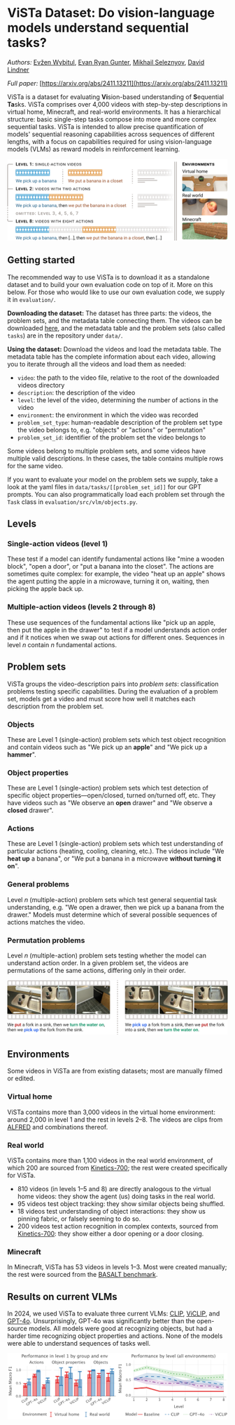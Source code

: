 # ViSTa Dataset: Do vision-language models understand sequential tasks?

_Authors:_ [Evžen Wybitul](https://github.com/Eugleo), [Evan Ryan Gunter](https://github.com/evgunter), [Mikhail Seleznyov](https://github.com/Dont-Care-Didnt-Ask), [David Lindner](https://github.com/david-lindner)


_Full paper:_ [https://arxiv.org/abs/2411.13211](https://arxiv.org/abs/2411.13211)

ViSTa is a dataset for evaluating <b>Vi</b>sion-based understanding of <b>S</b>equential <b>Ta</b>sks.
ViSTa comprises over 4,000 videos with step-by-step descriptions in virtual home, Minecraft, and real-world environments.
It has a hierarchical structure: basic single-step tasks compose into more and more complex sequential tasks.
ViSTa is intended to allow precise quantification of models' sequential reasoning capabilities across sequences of different lengths,
with a focus on capabilities required for using vision-language models (VLMs) as reward models in reinforcement learning.

![Level 1 of ViSTa has videos containing a single action, like "We pick up a banana" or "We put a banana in a closet"; Level 2 has videos of two actions in sequence, like "We pick up a banana, then we put the banana in a closet"; this continues through Level 8, which has videos of sequences of eight actions, like "We pick up a banana, then [...], then we put the banana in a closet, then [...]".](./.assets/dataset_overview.png?raw=true)

## Getting started

The recommended way to use ViSTa is to download it as a standalone dataset and to build your own evaluation code on top of it. More on this below. For those who would like to use our own evaluation code, we supply it in `evaluation/`.

**Downloading the dataset:** The dataset has three parts: the videos, the problem sets, and the metadata table connecting them. The videos can be downloaded [here](https://console.cloud.google.com/storage/browser/vista-dataset), and the metadata table and the problem sets (also called `tasks`) are in the repository under `data/`.

**Using the dataset:** Download the videos and load the metadata table. The metadata table has the complete information about each video, allowing you to iterate through all the videos and load them as needed:

- `video`: the path to the video file, relative to the root of the downloaded videos directory
- `description`: the description of the video
- `level`: the level of the video, determining the number of actions in the video
- `environment`: the environment in which the video was recorded
- `problem_set_type`: human-readable description of the problem set type the video belongs to, e.g. "objects" or "actions" or "permutation"
- `problem_set_id`: identifier of the problem set the video belongs to

Some videos belong to multiple problem sets, and some videos have multiple valid descriptions. In these cases, the table contains multiple rows for the same video.

If you want to evaluate your model on the problem sets we supply, take a look at the yaml files in `data/tasks/[[problem_set_id]]` for our GPT prompts. You can also programmatically load each problem set through the `Task` class in `evaluation/src/vlm/objects.py`.

## Levels

### Single-action videos (level 1)

These test if a model can identify fundamental actions like "mine a wooden block", "open a door", or "put a banana into the closet".
The actions are sometimes quite complex: for example, the video "heat up an apple" shows the agent putting the apple in a microwave, turning it on, waiting, then picking the apple back up.

### Multiple-action videos (levels 2 through 8)

These use sequences of the fundamental actions like "pick up an apple, then put the apple in the drawer" to test if a model understands action order and if it notices when we swap out actions for different ones.
Sequences in level $n$ contain $n$ fundamental actions.

## Problem sets

ViSTa groups the video-description pairs into <i>problem sets</i>: classification problems testing specific capabilities.
During the evaluation of a problem set, models get a video and must score how well it matches each description from the problem set.

### Objects

These are Level 1 (single-action) problem sets which test object recognition and contain videos such as "We pick up an <b>apple</b>" and "We pick up a <b>hammer</b>".

### Object properties

These are Level 1 (single-action) problem sets which test detection of specific object properties—open/closed, turned on/turned off, etc.
They have videos such as "We observe an <b>open</b> drawer" and "We observe a <b>closed</b> drawer".

### Actions

These are Level 1 (single-action) problem sets which test understanding of particular actions (heating, cooling, cleaning, etc.).
The videos include "We <b>heat up</b> a banana", or "We put a banana in a microwave <b>without turning it on</b>".

### General problems

Level $n$ (multiple-action) problem sets which test general sequential task understanding, e.g. "We open a drawer, then we pick up a banana from the drawer."
Models must determine which of several possible sequences of actions matches the video.

### Permutation problems

Level $n$ (multiple-action) problem sets testing whether the model can understand action order.
In a given problem set, the videos are permutations of the same actions, differing only in their order.

![An example problem set for action-order understanding in ViSTa: two videos which have the same actions in different orders. In this case, the video descriptions are "We put a fork in a sink, then we turn the water on, then we pick up the fork from the sink" and "We pick up a fork from a sink, then we put the fork into a sink, then we turn the water on".](./.assets/problem_set.png?raw=true)

## Environments

Some videos in ViSTa are from existing datasets; most are manually filmed or edited.

### Virtual home

ViSTa contains more than 3,000 videos in the virtual home environment: around 2,000 in level 1 and the rest in levels 2–8.
The videos are clips from [ALFRED](https://github.com/askforalfred/alfred) and combinations thereof.

### Real world

ViSTa contains more than 1,100 videos in the real world environment, of which 200 are sourced from [Kinetics-700](https://github.com/cvdfoundation/kinetics-dataset); the rest were created specifically for ViSTa.

- 810 videos (in levels 1–5 and 8) are directly analogous to the virtual home videos: they show the agent (us) doing tasks in the real world.
- 95 videos test object tracking: they show similar objects being shuffled.
- 18 videos test understanding of object interactions: they show us pinning fabric, or falsely seeming to do so.
- 200 videos test action recognition in complex contexts, sourced from [Kinetics-700](https://github.com/cvdfoundation/kinetics-dataset): they show either a door opening or a door closing.

### Minecraft

In Minecraft, ViSTa has 53 videos in levels 1–3.
Most were created manually; the rest were sourced from the [BASALT benchmark](https://github.com/minerllabs/basalt-benchmark).

## Results on current VLMs

In 2024, we used ViSTa to evaluate three current VLMs: [CLIP](https://github.com/openai/CLIP), [ViCLIP](https://github.com/OpenGVLab/InternVideo/tree/main), and [GPT-4o](https://openai.com/index/hello-gpt-4o/).
Unsurprisingly, GPT-4o was significantly better than the open-source models.
All models were good at recognizing objects, but had a harder time recognizing object properties and actions.
None of the models were able to understand sequences of tasks well.

![Results on current VLMs. In level 1, all models are good at recognizing objects, but only GPT-4o can recognize actions and object properties. In higher levels, the models' performance drops off, with CLIP and ViCLIP starting around 0.5 F1, with baseline around 0.2 F1.](./.assets/results.png?raw=true)
